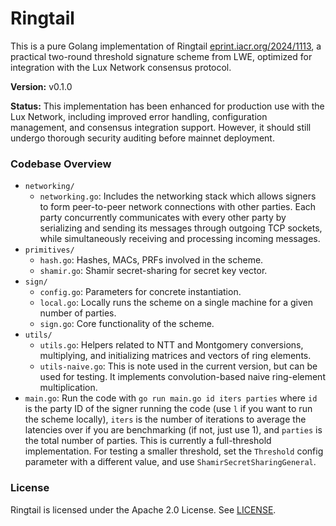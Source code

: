 # Ringtail

This is a pure Golang implementation of Ringtail [eprint.iacr.org/2024/1113](https://eprint.iacr.org/2024/1113), a practical two-round threshold signature scheme from LWE, optimized for integration with the Lux Network consensus protocol.

**Version:** v0.1.0

**Status:** This implementation has been enhanced for production use with the Lux Network, including improved error handling, configuration management, and consensus integration support. However, it should still undergo thorough security auditing before mainnet deployment.

### Codebase Overview
- `networking/`
    - `networking.go`: Includes the networking stack which allows signers to form peer-to-peer network connections with other parties. Each party concurrently communicates with every other party by serializing and sending its messages through outgoing TCP sockets, while simultaneously receiving and processing incoming messages.
- `primitives/`
    - `hash.go`: Hashes, MACs, PRFs involved in the scheme.
    - `shamir.go`: Shamir secret-sharing for secret key vector.
- `sign/`
    - `config.go`: Parameters for concrete instantiation.
    - `local.go`: Locally runs the scheme on a single machine for a given number of parties.
    - `sign.go`: Core functionality of the scheme.
- `utils/`
    - `utils.go`: Helpers related to NTT and Montgomery conversions, multiplying, and initializing matrices and vectors of ring elements.
    - `utils-naive.go`: This is note used in the current version, but can be used for testing. It implements convolution-based naive ring-element multiplication.
- `main.go`: Run the code with `go run main.go id iters parties` where `id` is the party ID of the signer running the code (use `l` if you want to run the scheme locally), `iters` is the number of iterations to average the latencies over if you are benchmarking (if not, just use 1), and `parties` is the total number of parties. This is currently a full-threshold implementation. For testing a smaller threshold, set the `Threshold` config parameter with a different value, and use `ShamirSecretSharingGeneral`.

### License

Ringtail is licensed under the Apache 2.0 License. See [LICENSE](https://github.com/daryakaviani/ringtail/blob/main/LICENSE).
